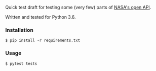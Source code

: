 Quick test draft for testing some (very few) parts of [NASA's open API](https://api.nasa.gov/index.html#getting-started).

Written and tested for Python 3.6.

### Installation

    $ pip install -r requirements.txt


### Usage

    $ pytest tests
